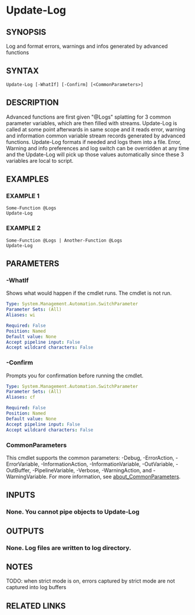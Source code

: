 ﻿---
external help file: Project.AllPlatforms.Logging-help.xml
Module Name: Project.AllPlatforms.Logging
online version: https://github.com/metablaster/WindowsFirewallRuleset/blob/develop/Modules/Project.AllPlatforms.Logging/Help/en-US/Update-Log.md
schema: 2.0.0
---

# Update-Log

## SYNOPSIS

Log and format errors, warnings and infos generated by advanced functions

## SYNTAX

```none
Update-Log [-WhatIf] [-Confirm] [<CommonParameters>]
```

## DESCRIPTION

Advanced functions are first given "@Logs" splatting for 3 common parameter variables,
which are then filled with streams.
Update-Log is called at some point afterwards in same scope and it reads error,
warning and information common variable stream records generated by advanced functions.
Update-Log formats if needed and logs them into a file.
Error, Warning and info preferences and log switch can be overridden at any time
and the Update-Log will pick up
those values automatically since these 3 variables are local to script.

## EXAMPLES

### EXAMPLE 1

```none
Some-Function @Logs
Update-Log
```

### EXAMPLE 2

```none
Some-Function @Logs | Another-Function @Logs
Update-Log
```

## PARAMETERS

### -WhatIf

Shows what would happen if the cmdlet runs.
The cmdlet is not run.

```yaml
Type: System.Management.Automation.SwitchParameter
Parameter Sets: (All)
Aliases: wi

Required: False
Position: Named
Default value: None
Accept pipeline input: False
Accept wildcard characters: False
```

### -Confirm

Prompts you for confirmation before running the cmdlet.

```yaml
Type: System.Management.Automation.SwitchParameter
Parameter Sets: (All)
Aliases: cf

Required: False
Position: Named
Default value: None
Accept pipeline input: False
Accept wildcard characters: False
```

### CommonParameters

This cmdlet supports the common parameters: -Debug, -ErrorAction, -ErrorVariable, -InformationAction, -InformationVariable, -OutVariable, -OutBuffer, -PipelineVariable, -Verbose, -WarningAction, and -WarningVariable. For more information, see [about_CommonParameters](http://go.microsoft.com/fwlink/?LinkID=113216).

## INPUTS

### None. You cannot pipe objects to Update-Log

## OUTPUTS

### None. Log files are written to log directory.

## NOTES

TODO: when strict mode is on, errors captured by strict mode are not captured into log buffers

## RELATED LINKS

